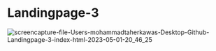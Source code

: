 # Landingpage-3
![screencapture-file-Users-mohammadtaherkawas-Desktop-Github-Landingpage-3-index-html-2023-05-01-20_46_25](https://user-images.githubusercontent.com/126914697/235509847-37fc475d-0e78-4d82-b700-ef9f0ee8132b.png)

